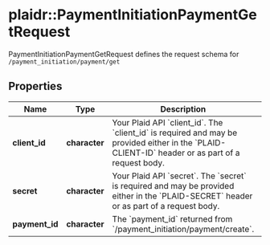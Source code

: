 # plaidr::PaymentInitiationPaymentGetRequest

PaymentInitiationPaymentGetRequest defines the request schema for `/payment_initiation/payment/get`

## Properties
Name | Type | Description | Notes
------------ | ------------- | ------------- | -------------
**client_id** | **character** | Your Plaid API &#x60;client_id&#x60;. The &#x60;client_id&#x60; is required and may be provided either in the &#x60;PLAID-CLIENT-ID&#x60; header or as part of a request body. | [optional] 
**secret** | **character** | Your Plaid API &#x60;secret&#x60;. The &#x60;secret&#x60; is required and may be provided either in the &#x60;PLAID-SECRET&#x60; header or as part of a request body. | [optional] 
**payment_id** | **character** | The &#x60;payment_id&#x60; returned from &#x60;/payment_initiation/payment/create&#x60;. | 


